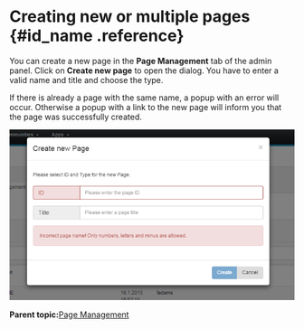 # Creating new or multiple pages {#id_name .reference}

You can create a new page in the **Page Management** tab of the admin panel. Click on **Create new page** to open the dialog. You have to enter a valid name and title and choose the type.

If there is already a page with the same name, a popup with an error will occur. Otherwise a popup with a link to the new page will inform you that the page was successfully created.

![image](images/image023.png)

**Parent topic:**[Page Management](../../connectors/icec/cec-page_management.md)

